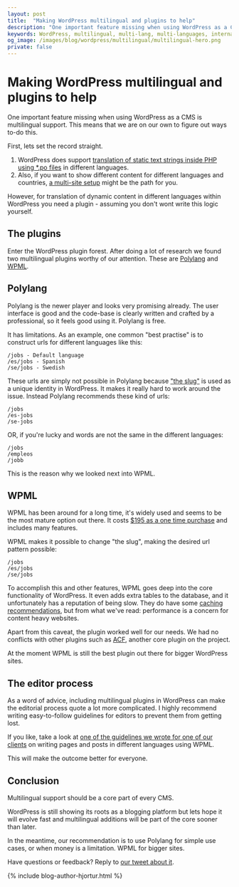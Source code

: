 ```yaml
---
layout: post
title:  "Making WordPress multilingual and plugins to help"
description: "One important feature missing when using WordPress as a CMS is multilingual support. Translations of dynamic content for different languages needs a plugin"
keywords: WordPress, multilingual, multi-lang, multi-languages, internationalisation, Wordpress.org
og_image: /images/blog/wordpress/multilingual/multilingual-hero.png
private: false
---
```


# Making WordPress multilingual and plugins to help

One important feature missing when using WordPress as a CMS is multilingual support. This means that we are on our own to figure out ways to-do this.

First, lets set the record straight.

1. WordPress does support [translation of static text strings inside PHP using *.po files](http://codex.wordpress.org/Translating_WordPress) in different languages.
2. Also, if you want to show different content for different languages and countries, [a multi-site setup](http://codex.wordpress.org/Create_A_Network) might be the path for you.

However, for translation of dynamic content in different languages within WordPress you need a plugin - assuming you don't wont write this logic yourself.


## The plugins

Enter the WordPress plugin forest. After doing a lot of research we found two multilingual plugins worthy of our attention. These are [Polylang](https://polylang.wordpress.com/) and [WPML](https://wpml.org/). 


## Polylang

Polylang is the newer player and looks very promising already. The user interface is good and the code-base is clearly written and crafted by a professional, so it feels good using it. Polylang is free.

It has limitations. As an example, one common "best practise" is to construct urls for different languages like this:

	/jobs - Default language 
	/es/jobs - Spanish
	/se/jobs - Swedish

These urls are simply not possible in Polylang because ["the slug"](https://wordpress.org/support/topic/whats-a-slug) is used as a unique identity in WordPress. It makes it really hard to work around the issue. Instead Polylang recommends these kind of urls:

	/jobs
	/es-jobs
	/se-jobs

OR, if you're lucky and words are not the same in the different languages:

	/jobs
	/empleos
	/jobb

This is the reason why we looked next into WPML.


## WPML

WPML has been around for a long time, it's widely used and seems to be the most mature option out there. It costs [$195 as a one time purchase](https://wpml.org/purchase/) and includes many features.

WPML makes it possible to change "the slug", making the desired url pattern possible:

	/jobs
	/es/jobs
	/se/jobs

To accomplish this and other features, WPML goes deep into the core functionality of WordPress. It even adds extra tables to the database, and it unfortunately has a reputation of being slow. They do have some [caching recommendations](https://wpml.org/2012/01/can-your-site-run-faster/), but from what we've read: performance is a concern for content heavy websites.

Apart from this caveat, the plugin worked well for our needs. We had no conflicts with other plugins such as [ACF](http://www.advancedcustomfields.com/), another core plugin on the project. 

At the moment WPML is still the best plugin out there for bigger WordPress sites.

 
## The editor process 

As a word of advice, including multilingual plugins in WordPress can make the editorial process quote a lot more complicated. I highly recommend writing easy-to-follow guidelines for editors to prevent them from getting lost. 

If you like, take a look at [one of the guidelines we wrote for one of our clients](https://docs.google.com/document/d/14Aw-igKKskUq4TrRkT1o9IGcy5f1glm23812ybXYnYM/edit?usp=sharing) on writing pages and posts in different languages using WPML. 

This will make the outcome better for everyone.

## Conclusion 

Multilingual support should be a core part of every CMS. 

WordPress is still showing its roots as a blogging platform but lets hope it will evolve fast and multilingual additions will be part of the core sooner than later.

In the meantime, our recommendation is to use Polylang for simple use cases, or when money is a limitation. WPML for bigger sites.

Have questions or feedback? Reply to [our tweet about it](https://twitter.com/14islands).

{% include blog-author-hjortur.html %}
